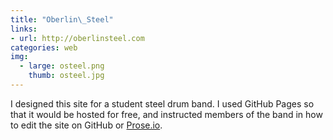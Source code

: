 ```yaml
---
title: "Oberlin\_Steel"
links:
- url: http://oberlinsteel.com
categories: web
img:
  - large: osteel.png
    thumb: osteel.jpg
---
```


I designed this site for a student steel drum band. I used GitHub Pages so that it would be hosted for free, and instructed members of the band in how to edit the site on GitHub or [Prose.io](http://prose.io/).
